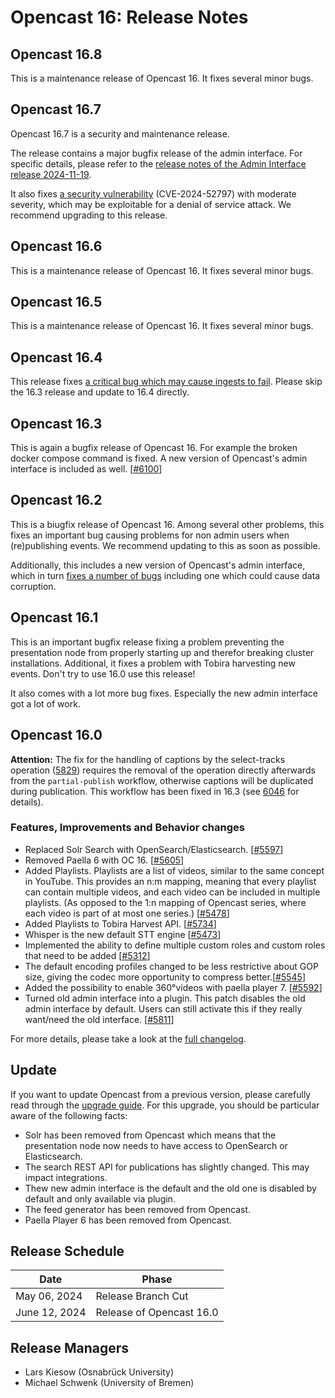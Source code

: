 # Opencast 16: Release Notes

## Opencast 16.8

This is a maintenance release of Opencast 16. It fixes several minor bugs.

## Opencast 16.7

Opencast 16.7 is a security and maintenance release.

The release contains a major bugfix release of the admin interface.
For specific details, please refer to the [release notes of
the Admin Interface release 2024-11-19](https://github.com/opencast/opencast-admin-interface/releases/tag/2024-11-19).

It also fixes [a security vulnerability](https://github.com/opencast/opencast/security/advisories/GHSA-jh6x-7xfg-9cq2)
(CVE-2024-52797) with moderate severity, which may be exploitable for a denial of service attack.
We recommend upgrading to this release.

## Opencast 16.6

This is a maintenance release of Opencast 16. It fixes several minor bugs.

## Opencast 16.5

This is a maintenance release of Opencast 16. It fixes several minor bugs.

## Opencast 16.4

This release fixes [a critical bug which may  cause ingests to fail](https://github.com/opencast/opencast/pull/6104).
Please skip the 16.3 release and update to 16.4 directly.

## Opencast 16.3

This is again a bugfix release of Opencast 16. For example the broken docker compose command is fixed. A new version of
Opencast's admin interface is included as well. [[#6100](https://github.com/opencast/opencast/pull/6100)]


## Opencast 16.2

This is a biugfix release of Opencast 16. Among several other problems, this fixes an important bug causing problems for
non admin users when (re)publishing events. We recommend updating to this as soon as possible.

Additionally, this includes a new version of Opencast's admin interface, which in turn [fixes a number of
bugs](https://github.com/opencast/opencast-admin-interface/releases/tag/2024-07-30) including one which could cause data
corruption.

## Opencast 16.1

This is an important bugfix release fixing a problem preventing the presentation node from properly starting up and
therefor breaking cluster installations. Additional, it fixes a problem with Tobira harvesting new events. Don't try to
use 16.0 use this release!

It also comes with a lot more bug fixes. Especially the new admin interface got a lot of work.

## Opencast 16.0

**Attention:**
The fix for the handling of captions by the select-tracks operation
([5829](https://github.com/opencast/opencast/pull/5829)) requires the removal of the operation directly afterwards from
the `partial-publish` workflow, otherwise captions will be duplicated during publication.
This workflow has been fixed in 16.3 (see [6046](https://github.com/opencast/opencast/pull/6046) for details).

### Features, Improvements and Behavior changes

- Replaced Solr Search with OpenSearch/Elasticsearch. [[#5597](https://github.com/opencast/opencast/pull/5597)]
- Removed Paella 6 with OC 16. [[#5605](https://github.com/opencast/opencast/pull/5605)]
- Added Playlists. Playlists are a list of videos, similar to the same concept in YouTube. This provides an n:m mapping,
  meaning that every playlist can contain multiple videos, and each video can be included in multiple playlists. (As
  opposed to the 1:n mapping of Opencast series, where each video is part of at most one series.)
  [[#5478](https://github.com/opencast/opencast/pull/5478)]
- Added Playlists to Tobira Harvest API. [[#5734](https://github.com/opencast/opencast/pull/5734)]
- Whisper is the new default STT engine [[#5473](https://github.com/opencast/opencast/pull/5473)]
- Implemented the ability to define multiple custom roles and custom roles that need to be added
  [[#5312](https://github.com/opencast/opencast/pull/5312)]
- The default encoding profiles changed to be less restrictive about GOP size, giving the codec more opportunity to
  compress better.[[#5545](https://github.com/opencast/opencast/pull/5545)]
- Added the possibility to enable 360°videos with paella player 7.
  [[#5592](https://github.com/opencast/opencast/pull/5592)]
- Turned old admin interface into a plugin. This patch disables the old admin interface by default. Users can still
  activate this if they really want/need the old interface. [[#5811](https://github.com/opencast/opencast/pull/5811)]

For more details, please take a look at the [full changelog](changelog.md).

## Update

If you want to update Opencast from a previous version, please carefully read through the [upgrade guide](upgrade.md).
For this upgrade, you should be particular aware of the following facts:

- Solr has been removed from Opencast which means that the presentation node now needs to have access to OpenSearch or
  Elasticsearch.
- The search REST API for publications has slightly changed. This may impact integrations.
- Thew new admin interface is the default and the old one is disabled by default and only available via plugin.
- The feed generator has been removed from Opencast.
- Paella Player 6 has been removed from Opencast.

## Release Schedule

| Date              | Phase                    |
|-------------------|--------------------------|
| May 06, 2024      | Release Branch Cut       |
| June 12, 2024     | Release of Opencast 16.0 |


## Release Managers

- Lars Kiesow (Osnabrück University)
- Michael Schwenk (University of Bremen)
